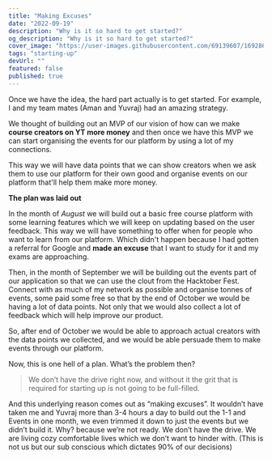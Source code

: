 ```yaml
---
title: "Making Excuses"
date: "2022-09-19"
description: "Why is it so hard to get started?"
og_description: "Why is it so hard to get started?"
cover_image: "https://user-images.githubusercontent.com/69139607/169286239-44eb2877-047b-453a-8ffe-4ebac0b34f05.png"
tags: "starting-up"
devUrl: ""
featured: false
published: true
---
```


Once we have the idea, the hard part actually is to get started. For example, I and my team mates (Aman and Yuvraj) had an amazing strategy.

We thought of building out an MVP of our vision of how can we make **course creators on YT more money** and then once we have this MVP we can start organising the events for our platform by using a lot of my connections.

This way we will have data points that we can show creators when we ask them to use our platform for their own good and organise events on our platform that'll help them make more money.

**The plan was laid out**

In the month of _August_ we will build out a basic free course platform with some learning features which we will keep on updating based on the user feedback. This way we will have something to offer when for people who want to learn from our platform. Which didn't happen because I had gotten a referral for Google and **made an excuse** that I want to study for it and my exams are approaching.

Then, in the month of September we will be building out the events part of our application so that we can use the clout from the Hacktober Fest. Connect with as much of my network as possible and organise tonnes of events, some paid some free so that by the end of October we would be having a lot of data points. Not only that we would also collect a lot of feedback which will help improve our product.

So, after end of October we would be able to approach actual creators with the data points we collected, and we would be able persuade them to make events through our platform.

Now, this is one hell of a plan. What’s the problem then?

> We don’t have the drive right now, and without it the grit that is required for starting up is not going to be full-filled.

And this underlying reason comes out as “making excuses”. It wouldn’t have taken me and Yuvraj more than 3-4 hours a day to build out the 1-1 and Events in one month, we even trimmed it down to just the events but we didn’t build it. Why? because we’re not ready. We don’t have the drive. We are living cozy comfortable lives which we don’t want to hinder with. (This is not us but our sub conscious which dictates 90% of our decisions)
